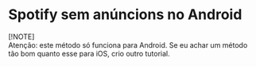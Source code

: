 # Spotify sem anúncions no Android

[!NOTE]  
Atenção: este método só funciona para Android. Se eu achar um método tão bom quanto esse para iOS, crio outro tutorial.

